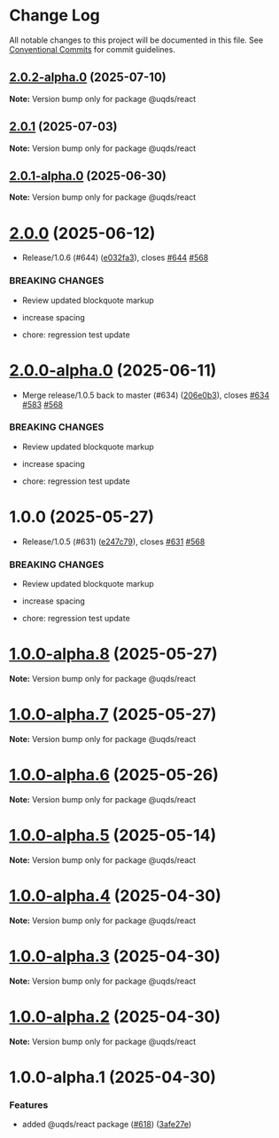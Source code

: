 # Change Log

All notable changes to this project will be documented in this file.
See [Conventional Commits](https://conventionalcommits.org) for commit guidelines.

## [2.0.2-alpha.0](https://github.com/uq-its-ss/design-system/compare/@uqds/react@2.0.1...@uqds/react@2.0.2-alpha.0) (2025-07-10)

**Note:** Version bump only for package @uqds/react

## [2.0.1](https://github.com/uq-its-ss/design-system/compare/@uqds/react@2.0.1-alpha.0...@uqds/react@2.0.1) (2025-07-03)

**Note:** Version bump only for package @uqds/react

## [2.0.1-alpha.0](https://github.com/uq-its-ss/design-system/compare/@uqds/react@2.0.0...@uqds/react@2.0.1-alpha.0) (2025-06-30)

**Note:** Version bump only for package @uqds/react

# [2.0.0](https://github.com/uq-its-ss/design-system/compare/@uqds/react@1.0.0...@uqds/react@2.0.0) (2025-06-12)

- Release/1.0.6 (#644) ([e032fa3](https://github.com/uq-its-ss/design-system/commit/e032fa34747b1108429c67e26351d9b7f836efb0)), closes [#644](https://github.com/uq-its-ss/design-system/issues/644) [#568](https://github.com/uq-its-ss/design-system/issues/568)

### BREAKING CHANGES

- Review updated blockquote markup

- increase spacing

- chore: regression test update

# [2.0.0-alpha.0](https://github.com/uq-its-ss/design-system/compare/@uqds/react@1.0.0-alpha.8...@uqds/react@2.0.0-alpha.0) (2025-06-11)

- Merge release/1.0.5 back to master (#634) ([206e0b3](https://github.com/uq-its-ss/design-system/commit/206e0b3a360c71f3524fb6d25ff38cf4f6275773)), closes [#634](https://github.com/uq-its-ss/design-system/issues/634) [#583](https://github.com/uq-its-ss/design-system/issues/583) [#568](https://github.com/uq-its-ss/design-system/issues/568)

### BREAKING CHANGES

- Review updated blockquote markup

- increase spacing

- chore: regression test update

# 1.0.0 (2025-05-27)

- Release/1.0.5 (#631) ([e247c79](https://github.com/uq-its-ss/design-system/commit/e247c790585abe267b95de489381efe25107a7bb)), closes [#631](https://github.com/uq-its-ss/design-system/issues/631) [#568](https://github.com/uq-its-ss/design-system/issues/568)

### BREAKING CHANGES

- Review updated blockquote markup

- increase spacing

- chore: regression test update

# [1.0.0-alpha.8](https://github.com/uq-its-ss/design-system/compare/@uqds/react@1.0.0-alpha.7...@uqds/react@1.0.0-alpha.8) (2025-05-27)

**Note:** Version bump only for package @uqds/react

# [1.0.0-alpha.7](https://github.com/uq-its-ss/design-system/compare/@uqds/react@1.0.0-alpha.6...@uqds/react@1.0.0-alpha.7) (2025-05-27)

**Note:** Version bump only for package @uqds/react

# [1.0.0-alpha.6](https://github.com/uq-its-ss/design-system/compare/@uqds/react@1.0.0-alpha.5...@uqds/react@1.0.0-alpha.6) (2025-05-26)

**Note:** Version bump only for package @uqds/react

# [1.0.0-alpha.5](https://github.com/uq-its-ss/design-system/compare/@uqds/react@1.0.0-alpha.4...@uqds/react@1.0.0-alpha.5) (2025-05-14)

**Note:** Version bump only for package @uqds/react

# [1.0.0-alpha.4](https://github.com/uq-its-ss/design-system/compare/@uqds/react@1.0.0-alpha.3...@uqds/react@1.0.0-alpha.4) (2025-04-30)

**Note:** Version bump only for package @uqds/react

# [1.0.0-alpha.3](https://github.com/uq-its-ss/design-system/compare/@uqds/react@1.0.0-alpha.2...@uqds/react@1.0.0-alpha.3) (2025-04-30)

**Note:** Version bump only for package @uqds/react

# [1.0.0-alpha.2](https://github.com/uq-its-ss/design-system/compare/@uqds/react@1.0.0-alpha.1...@uqds/react@1.0.0-alpha.2) (2025-04-30)

**Note:** Version bump only for package @uqds/react

# 1.0.0-alpha.1 (2025-04-30)

### Features

- added @uqds/react package ([#618](https://github.com/uq-its-ss/design-system/issues/618)) ([3afe27e](https://github.com/uq-its-ss/design-system/commit/3afe27e916799b8ec901e86e69e6e416e6fed9d3))
